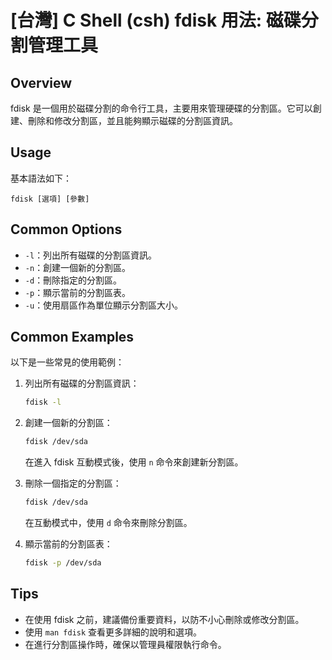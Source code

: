 # [台灣] C Shell (csh) fdisk 用法: 磁碟分割管理工具

## Overview
fdisk 是一個用於磁碟分割的命令行工具，主要用來管理硬碟的分割區。它可以創建、刪除和修改分割區，並且能夠顯示磁碟的分割區資訊。

## Usage
基本語法如下：
```
fdisk [選項] [參數]
```

## Common Options
- `-l`：列出所有磁碟的分割區資訊。
- `-n`：創建一個新的分割區。
- `-d`：刪除指定的分割區。
- `-p`：顯示當前的分割區表。
- `-u`：使用扇區作為單位顯示分割區大小。

## Common Examples
以下是一些常見的使用範例：

1. 列出所有磁碟的分割區資訊：
   ```bash
   fdisk -l
   ```

2. 創建一個新的分割區：
   ```bash
   fdisk /dev/sda
   ```
   在進入 fdisk 互動模式後，使用 `n` 命令來創建新分割區。

3. 刪除一個指定的分割區：
   ```bash
   fdisk /dev/sda
   ```
   在互動模式中，使用 `d` 命令來刪除分割區。

4. 顯示當前的分割區表：
   ```bash
   fdisk -p /dev/sda
   ```

## Tips
- 在使用 fdisk 之前，建議備份重要資料，以防不小心刪除或修改分割區。
- 使用 `man fdisk` 查看更多詳細的說明和選項。
- 在進行分割區操作時，確保以管理員權限執行命令。